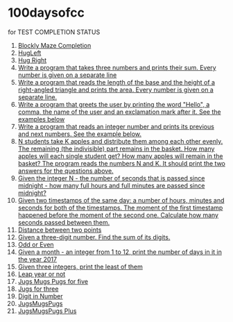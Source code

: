 # 100daysofcc
for TEST COMPLETION STATUS


1) [Blockly Maze Completion](Day01.md)
2) [HugLeft](Day02.md)
3) [Hug Right](Day03.md)
4) [Write a program that takes three numbers and prints their sum. Every number is given on a separate line](Day04.md)
5) [Write a program that reads the length of the base and the height of a right-angled triangle and prints the area. Every number is given on a separate line.](Day05.md)
6) [Write a program that greets the user by printing the word "Hello", a comma, the name of the user and an exclamation mark after it. See the examples below](Day06.md)
7) [Write a program that reads an integer number and prints its previous and next numbers. See the example below.](Day07.md)
8) [N students take K apples and distribute them among each other evenly. The remaining (the indivisible) part remains in the basket. How many apples will each single student get? How many apples will remain in the basket?
The program reads the numbers N and K. It should print the two answers for the questions above.](Day08.md)
9) [ Given the integer N - the number of seconds that is passed since midnight - how many full hours and full minutes are passed since midnight?](Day09.md)
10) [Given two timestamps of the same day: a number of hours, minutes and seconds for both of the timestamps. The moment of the first timestamp happened before the moment of the second one. Calculate how many seconds passed between them.](Day10.md)
11) [Distance between two points](Day11.md)
12) [Given a three-digit number. Find the sum of its digits.](Day12.md)
13) [Odd or Even](Day13.md)
14) [Given a month - an integer from 1 to 12, print the number of days in it in the year 2017](Day14.md)
15) [Given three integers, print the least of them](Day15.md)
16) [Leap year or not](Day16.md)
17) [Jugs Mugs Pugs for five](Day17.md)
18) [Jugs for three](Day18.md)
19) [Digit in Number](Day19.md)
20) [JugsMugsPugs ](Day20.md)
21) [JugsMugsPugs Plus](Day21.md)
